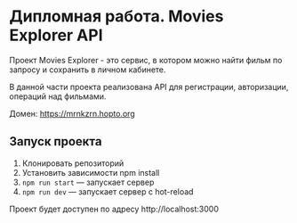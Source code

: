 # Дипломная работа. Movies Explorer API

Проект Movies Explorer - это сервис, в котором можно найти фильм по запросу и сохранить в личном кабинете. 

В данной части проекта реализована API для регистрации, авторизации, операций над фильмами.

Домен: https://mrnkzrn.hopto.org


## Запуск проекта
1. Клонировать репозиторий
2. Установить зависимости npm install
3. `npm run start` — запускает сервер   
4. `npm run dev` — запускает сервер с hot-reload

Проект будет доступен по адресу http://localhost:3000

